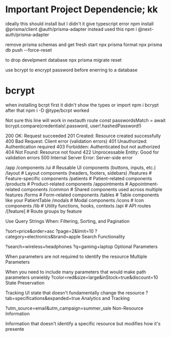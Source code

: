 # Important Project Dependencie; kk
ideally this should install but I didn't it give typescript error
npm install @prisma/client @auth/prisma-adapter
instead used this
npm i @next-auth/prisma-adapter


remove prisma schemas and get fresh start
npx prisma format
npx prisma db push --force-reset


to drop develpment database
npx prisma migrate reset

use bcrypt to encrypt password before enerring to a database

# bcrypt 
when installing bcrpt first it didn't show the types or import
npm i bcrypt
after that
npm i -D @type/bcrpt worked

Not sure this line will work in nextauth route
 const passwordsMatch = await bcrypt.compare(credentials!.password, user!.hashedPassword!)



200 OK: Request succeeded
201 Created: Resource created successfully
400 Bad Request: Client error (validation errors)
401 Unauthorized: Authentication required
403 Forbidden: Authenticated but not authorized
404 Not Found: Resource not found
422 Unprocessable Entity: Good for validation errors
500 Internal Server Error: Server-side error


/app
  /components
    /ui             # Reusable UI components (buttons, inputs, etc.)
    /layout         # Layout components (headers, footers, sidebars)
    /features       # Feature-specific components 
      /patients     # Patient-related components
      /products     # Product-related components
      /appointments # Appointment-related components
    /common         # Shared components used across multiple features
    /forms          # Form-related components
    /tables         # Table components like your PatientTable
    /modals         # Modal components
    /icons          # Icon components
  /lib             # Utility functions, hooks, contexts
  /api             # API routes
  /[feature]       # Route groups by feature



  Use Query Strings When:
Filtering, Sorting, and Pagination

?sort=price&order=asc
?page=2&limit=10
?category=electronics&brand=apple
Search Functionality

?search=wireless+headphones
?q=gaming+laptop
Optional Parameters

When parameters are not required to identify the resource
Multiple Parameters

When you need to include many parameters that would make path parameters unwieldy
?color=red&size=large&inStock=true&discount=10
State Preservation

Tracking UI state that doesn't fundamentally change the resource
?tab=specifications&expanded=true
Analytics and Tracking

?utm_source=email&utm_campaign=summer_sale
Non-Resource Information

Information that doesn't identify a specific resource but modifies how it's presente


